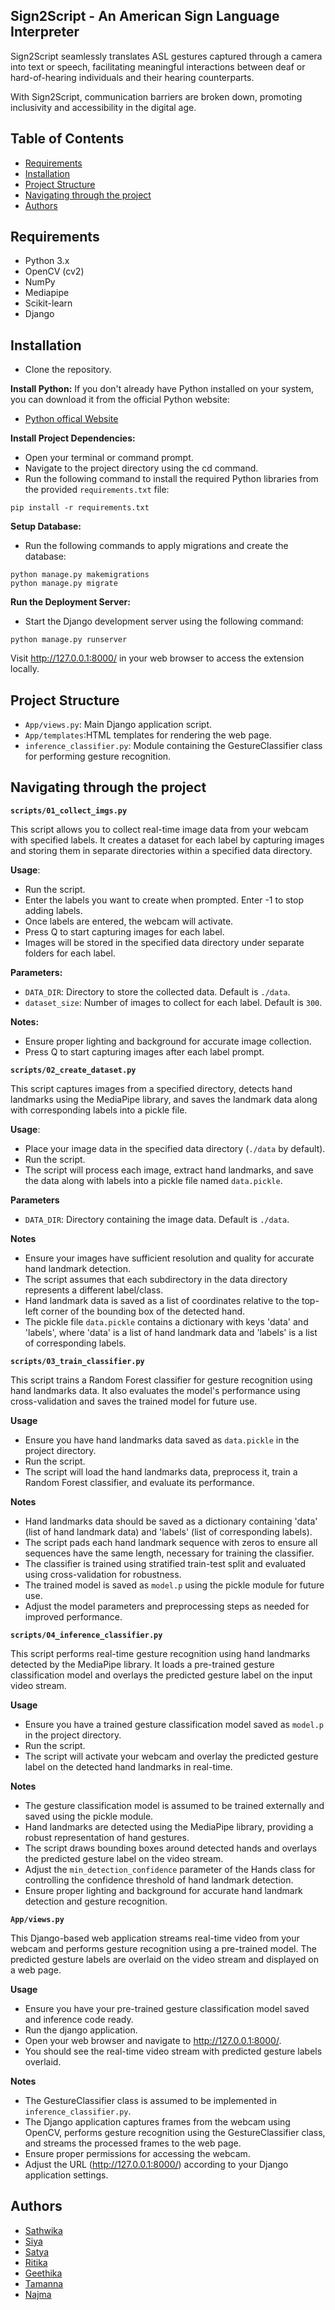 
## Sign2Script - An American Sign Language Interpreter

Sign2Script  seamlessly translates ASL gestures captured through a camera into text or speech, facilitating meaningful interactions between deaf or hard-of-hearing individuals and their hearing counterparts.

With Sign2Script, communication barriers are broken down, promoting inclusivity and accessibility in the digital age.

## Table of Contents
- [Requirements](#requirements)
- [Installation](#installation)
- [Project Structure](#project-structure)
- [Navigating through the project](#navigating-through-the-project)
- [Authors](#authors)

## Requirements
- Python 3.x
- OpenCV (cv2)
- NumPy
- Mediapipe
- Scikit-learn
- Django
## Installation
- Clone the repository.

__Install Python:__
If you don't already have Python installed on your system, you can download it from the official Python website:
- [Python offical Website](https://www.python.org/downloads/)

__Install Project Dependencies:__
- Open your terminal or command prompt.
- Navigate to the project directory using the cd command.
- Run the following command to install the required Python libraries from the provided ```requirements.txt``` file:
```
pip install -r requirements.txt
```
__Setup Database:__
- Run the following commands to apply migrations and create the database:
```
python manage.py makemigrations
python manage.py migrate
```
__Run the Deployment Server:__

- Start the Django development server using the following command:
```
python manage.py runserver
```
Visit http://127.0.0.1:8000/ in your web browser to access the extension locally.
## Project Structure
- ```App/views.py```: Main Django application script.
- ```App/templates```:HTML templates for rendering the web page.
- ```inference_classifier.py```: Module containing the GestureClassifier class for performing gesture recognition.

## Navigating through the project

 __```scripts/01_collect_imgs.py```__

This script allows you to collect real-time image data from your webcam with specified labels. It creates a dataset for each label by capturing images and storing them in separate directories within a specified data directory.

 __Usage__:
- Run the script.
- Enter the labels you want to create when prompted. Enter -1 to stop adding labels.
- Once labels are entered, the webcam will activate.
- Press Q to start capturing images for each label.
- Images will be stored in the specified data directory under separate folders for each label.

__Parameters:__

- `DATA_DIR`: Directory to store the collected data. Default is `./data`.
- `dataset_size`: Number of images to collect for each label. Default is `300`.

__Notes:__

- Ensure proper lighting and background for accurate image collection.
- Press Q to start capturing images after each label prompt.

__```scripts/02_create_dataset.py```__

This script captures images from a specified directory, detects hand landmarks using the MediaPipe library, and saves the landmark data along with corresponding labels into a pickle file.

__Usage__:

- Place your image data in the specified data directory (```./data``` by default).
- Run the script.
- The script will process each image, extract hand landmarks, and save the data along with labels into a pickle file named `data.pickle`.

__Parameters__

- `DATA_DIR`: Directory containing the image data. Default is `./data`.

__Notes__

- Ensure your images have sufficient resolution and quality for accurate hand landmark detection.
- The script assumes that each subdirectory in the data directory represents a different label/class.
- Hand landmark data is saved as a list of coordinates relative to the top-left corner of the bounding box of the detected hand.
- The pickle file `data.pickle` contains a dictionary with keys 'data' and 'labels', where 'data' is a list of hand landmark data and 'labels' is a list of corresponding labels.

__```scripts/03_train_classifier.py```__

This script trains a Random Forest classifier for gesture recognition using hand landmarks data. It also evaluates the model's performance using cross-validation and saves the trained model for future use.

__Usage__

- Ensure you have hand landmarks data saved as `data.pickle` in the project directory.
- Run the script.
- The script will load the hand landmarks data, preprocess it, train a Random Forest classifier, and evaluate its performance.

 __Notes__

- Hand landmarks data should be saved as a dictionary containing 'data' (list of hand landmark data) and 'labels' (list of corresponding labels).
- The script pads each hand landmark sequence with zeros to ensure all sequences have the same length, necessary for training the classifier.
- The classifier is trained using stratified train-test split and evaluated using cross-validation for robustness.
- The trained model is saved as `model.p` using the pickle module for future use.
- Adjust the model parameters and preprocessing steps as needed for improved performance.

__```scripts/04_inference_classifier.py```__

This script performs real-time gesture recognition using hand landmarks detected by the MediaPipe library. It loads a pre-trained gesture classification model and overlays the predicted gesture label on the input video stream.

__Usage__

- Ensure you have a trained gesture classification model saved as `model.p` in the project directory.
- Run the script.
- The script will activate your webcam and overlay the predicted gesture label on the detected hand landmarks in real-time.

__Notes__

- The gesture classification model is assumed to be trained externally and saved using the pickle module.
- Hand landmarks are detected using the MediaPipe library, providing a robust representation of hand gestures.
- The script draws bounding boxes around detected hands and overlays the predicted gesture label on the video stream.
- Adjust the `min_detection_confidence` parameter of the Hands class for controlling the confidence threshold of hand landmark detection.
- Ensure proper lighting and background for accurate hand landmark detection and gesture recognition.

__```App/views.py```__

This Django-based web application streams real-time video from your webcam and performs gesture recognition using a pre-trained model. The predicted gesture labels are overlaid on the video stream and displayed on a web page.

__Usage__

- Ensure you have your pre-trained gesture classification model saved and inference code ready.
- Run the django application.
- Open your web browser and navigate to http://127.0.0.1:8000/.
- You should see the real-time video stream with predicted gesture labels overlaid.

__Notes__

- The GestureClassifier class is assumed to be implemented in `inference_classifier.py`.
- The Django application captures frames from the webcam using OpenCV, performs gesture recognition using the GestureClassifier class, and streams the processed frames to the web page.
- Ensure proper permissions for accessing the webcam.
- Adjust the URL (http://127.0.0.1:8000/) according to your Django application settings.

## Authors
- [Sathwika](https://github.com/SreeSathwika)
- [Siya](https://github.com/arorasiya008)
- [Satya](https://github.com/kuval-2004)
- [Ritika](https://github.com/ritzz912)
- [Geethika](https://github.com/GeethikaVangapandu)
- [Tamanna](https://github.com/TamannaRao)
- [Najma](https://github.com/najma-mousavi)
